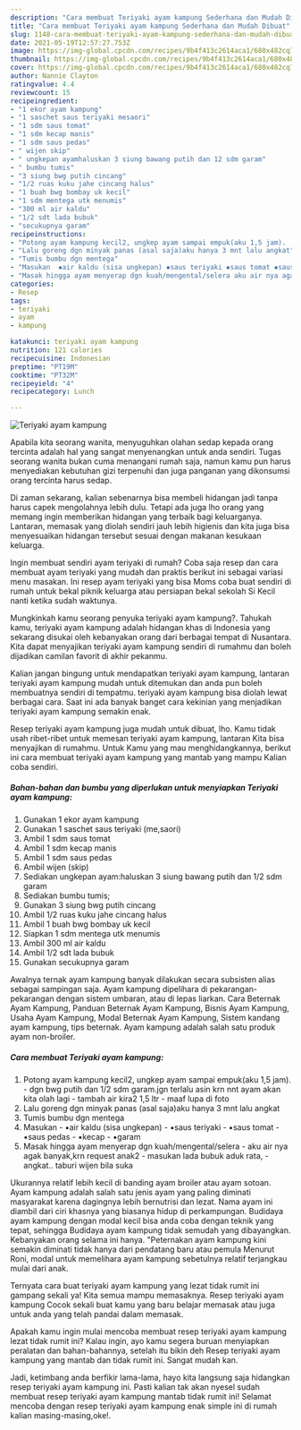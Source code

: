 ```yaml
---
description: "Cara membuat Teriyaki ayam kampung Sederhana dan Mudah Dibuat"
title: "Cara membuat Teriyaki ayam kampung Sederhana dan Mudah Dibuat"
slug: 1148-cara-membuat-teriyaki-ayam-kampung-sederhana-dan-mudah-dibuat
date: 2021-05-19T12:57:27.753Z
image: https://img-global.cpcdn.com/recipes/9b4f413c2614aca1/680x482cq70/teriyaki-ayam-kampung-foto-resep-utama.jpg
thumbnail: https://img-global.cpcdn.com/recipes/9b4f413c2614aca1/680x482cq70/teriyaki-ayam-kampung-foto-resep-utama.jpg
cover: https://img-global.cpcdn.com/recipes/9b4f413c2614aca1/680x482cq70/teriyaki-ayam-kampung-foto-resep-utama.jpg
author: Nannie Clayton
ratingvalue: 4.4
reviewcount: 15
recipeingredient:
- "1 ekor ayam kampung"
- "1 saschet saus teriyaki mesaori"
- "1 sdm saus tomat"
- "1 sdm kecap manis"
- "1 sdm saus pedas"
- " wijen skip"
- " ungkepan ayamhaluskan 3 siung bawang putih dan 12 sdm garam"
- " bumbu tumis"
- "3 siung bwg putih cincang"
- "1/2 ruas kuku jahe cincang halus"
- "1 buah bwg bombay uk kecil"
- "1 sdm mentega utk menumis"
- "300 ml air kaldu"
- "1/2 sdt lada bubuk"
- "secukupnya garam"
recipeinstructions:
- "Potong ayam kampung kecil2, ungkep ayam sampai empuk(aku 1,5 jam).  dgn bwg putih dan 1/2 sdm garam.jgn terlalu asin krn nnt ayam akan kita olah lagi tambah air kira2 1,5 ltr  maaf lupa di foto"
- "Lalu goreng dgn minyak panas (asal saja)aku hanya 3 mnt lalu angkat"
- "Tumis bumbu dgn mentega"
- "Masukan  ▪air kaldu (sisa ungkepan) ▪saus teriyaki ▪saus tomat ▪saus pedas ▪kecap  ▪garam"
- "Masak hingga ayam menyerap dgn kuah/mengental/selera aku air nya agak banyak,krn request anak2 masukan lada bubuk aduk rata, angkat.. taburi wijen bila suka"
categories:
- Resep
tags:
- teriyaki
- ayam
- kampung

katakunci: teriyaki ayam kampung 
nutrition: 121 calories
recipecuisine: Indonesian
preptime: "PT19M"
cooktime: "PT32M"
recipeyield: "4"
recipecategory: Lunch

---
```



![Teriyaki ayam kampung](https://img-global.cpcdn.com/recipes/9b4f413c2614aca1/680x482cq70/teriyaki-ayam-kampung-foto-resep-utama.jpg)

Apabila kita seorang wanita, menyuguhkan olahan sedap kepada orang tercinta adalah hal yang sangat menyenangkan untuk anda sendiri. Tugas seorang  wanita bukan cuma menangani rumah saja, namun kamu pun harus menyediakan kebutuhan gizi terpenuhi dan juga panganan yang dikonsumsi orang tercinta harus sedap.

Di zaman  sekarang, kalian sebenarnya bisa membeli hidangan jadi tanpa harus capek mengolahnya lebih dulu. Tetapi ada juga lho orang yang memang ingin memberikan hidangan yang terbaik bagi keluarganya. Lantaran, memasak yang diolah sendiri jauh lebih higienis dan kita juga bisa menyesuaikan hidangan tersebut sesuai dengan makanan kesukaan keluarga. 

Ingin membuat sendiri ayam teriyaki di rumah? Coba saja resep dan cara membuat ayam teriyaki yang mudah dan praktis berikut ini sebagai variasi menu masakan. Ini resep ayam teriyaki yang bisa Moms coba buat sendiri di rumah untuk bekal piknik keluarga atau persiapan bekal sekolah Si Kecil nanti ketika sudah waktunya.

Mungkinkah kamu seorang penyuka teriyaki ayam kampung?. Tahukah kamu, teriyaki ayam kampung adalah hidangan khas di Indonesia yang sekarang disukai oleh kebanyakan orang dari berbagai tempat di Nusantara. Kita dapat menyajikan teriyaki ayam kampung sendiri di rumahmu dan boleh dijadikan camilan favorit di akhir pekanmu.

Kalian jangan bingung untuk mendapatkan teriyaki ayam kampung, lantaran teriyaki ayam kampung mudah untuk ditemukan dan anda pun boleh membuatnya sendiri di tempatmu. teriyaki ayam kampung bisa diolah lewat berbagai cara. Saat ini ada banyak banget cara kekinian yang menjadikan teriyaki ayam kampung semakin enak.

Resep teriyaki ayam kampung juga mudah untuk dibuat, lho. Kamu tidak usah ribet-ribet untuk memesan teriyaki ayam kampung, lantaran Kita bisa menyajikan di rumahmu. Untuk Kamu yang mau menghidangkannya, berikut ini cara membuat teriyaki ayam kampung yang mantab yang mampu Kalian coba sendiri.

<!--inarticleads1-->

##### Bahan-bahan dan bumbu yang diperlukan untuk menyiapkan Teriyaki ayam kampung:

1. Gunakan 1 ekor ayam kampung
1. Gunakan 1 saschet saus teriyaki (me,saori)
1. Ambil 1 sdm saus tomat
1. Ambil 1 sdm kecap manis
1. Ambil 1 sdm saus pedas
1. Ambil  wijen (skip)
1. Sediakan  ungkepan ayam:haluskan 3 siung bawang putih dan 1/2 sdm garam
1. Sediakan  bumbu tumis;
1. Gunakan 3 siung bwg putih cincang
1. Ambil 1/2 ruas kuku jahe cincang halus
1. Ambil 1 buah bwg bombay uk kecil
1. Siapkan 1 sdm mentega utk menumis
1. Ambil 300 ml air kaldu
1. Ambil 1/2 sdt lada bubuk
1. Gunakan secukupnya garam


Awalnya ternak ayam kampung banyak dilakukan secara subsisten alias sebagai sampingan saja. Ayam kampung dipelihara di pekarangan-pekarangan dengan sistem umbaran, atau di lepas liarkan. Cara Beternak Ayam Kampung, Panduan Beternak Ayam Kampung, Bisnis Ayam Kampung, Usaha Ayam Kampung, Modal Beternak Ayam Kampung, Sistem kandang ayam kampung, tips beternak. Ayam kampung adalah salah satu produk ayam non-broiler. 

<!--inarticleads2-->

##### Cara membuat Teriyaki ayam kampung:

1. Potong ayam kampung kecil2, ungkep ayam sampai empuk(aku 1,5 jam). -  dgn bwg putih dan 1/2 sdm garam.jgn terlalu asin krn nnt ayam akan kita olah lagi - tambah air kira2 1,5 ltr  - maaf lupa di foto
1. Lalu goreng dgn minyak panas (asal saja)aku hanya 3 mnt lalu angkat
1. Tumis bumbu dgn mentega
1. Masukan  - ▪air kaldu (sisa ungkepan) - ▪saus teriyaki - ▪saus tomat - ▪saus pedas - ▪kecap  - ▪garam
1. Masak hingga ayam menyerap dgn kuah/mengental/selera - aku air nya agak banyak,krn request anak2 - masukan lada bubuk aduk rata, - angkat.. taburi wijen bila suka


Ukurannya relatif lebih kecil di banding ayam broiler atau ayam sotoan. Ayam kampung adalah salah satu jenis ayam yang paling diminati masyarakat karena dagingnya lebih bernutrisi dan lezat. Nama ayam ini diambil dari ciri khasnya yang biasanya hidup di perkampungan. Budidaya ayam kampung dengan modal kecil bisa anda coba dengan teknik yang tepat, sehingga Budidaya ayam kampung tidak semudah yang dibayangkan. Kebanyakan orang selama ini hanya. &#34;Peternakan ayam kampung kini semakin diminati tidak hanya dari pendatang baru atau pemula Menurut Roni, modal untuk memelihara ayam kampung sebetulnya relatif terjangkau mulai dari anak. 

Ternyata cara buat teriyaki ayam kampung yang lezat tidak rumit ini gampang sekali ya! Kita semua mampu memasaknya. Resep teriyaki ayam kampung Cocok sekali buat kamu yang baru belajar memasak atau juga untuk anda yang telah pandai dalam memasak.

Apakah kamu ingin mulai mencoba membuat resep teriyaki ayam kampung lezat tidak rumit ini? Kalau ingin, ayo kamu segera buruan menyiapkan peralatan dan bahan-bahannya, setelah itu bikin deh Resep teriyaki ayam kampung yang mantab dan tidak rumit ini. Sangat mudah kan. 

Jadi, ketimbang anda berfikir lama-lama, hayo kita langsung saja hidangkan resep teriyaki ayam kampung ini. Pasti kalian tak akan nyesel sudah membuat resep teriyaki ayam kampung mantab tidak rumit ini! Selamat mencoba dengan resep teriyaki ayam kampung enak simple ini di rumah kalian masing-masing,oke!.

